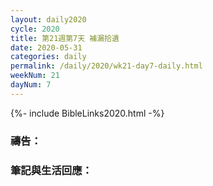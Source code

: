 ```yaml
---
layout: daily2020
cycle: 2020
title: 第21週第7天 補漏拾遺
date: 2020-05-31
categories: daily
permalink: /daily/2020/wk21-day7-daily.html
weekNum: 21
dayNum: 7
---
```


{%- include BibleLinks2020.html -%}

### 禱告：

### 筆記與生活回應：

